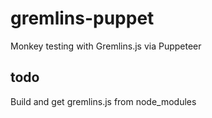 # gremlins-puppet
Monkey testing with Gremlins.js via Puppeteer

## todo
Build and get gremlins.js from node_modules
